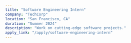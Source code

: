 ```yaml
---
title: "Software Engineering Intern"
company: "TechCorp"
location: "San Francisco, CA"
duration: "Summer 2024"
description: "Work on cutting-edge software projects."
apply_link: "/apply/software-engineering-intern"
---
```

